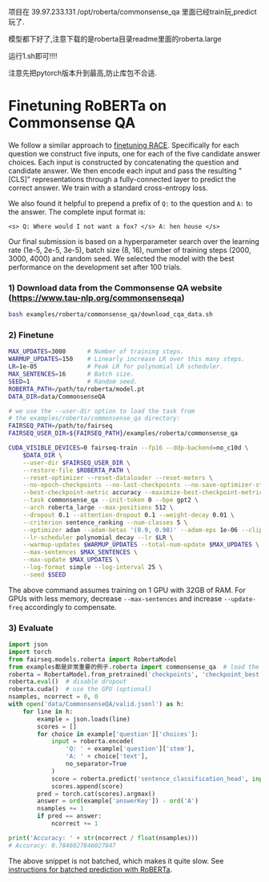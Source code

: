 
项目在 39.97.233.131 
/opt/roberta/commonsense_qa
里面已经train玩,predict玩了.





模型都下好了,注意下载的是roberta目录readme里面的roberta.large


运行1.sh即可!!!!


注意先把pytorch版本升到最高,防止库包不合适.















# Finetuning RoBERTa on Commonsense QA

We follow a similar approach to [finetuning RACE](../README.race.md). Specifically
for each question we construct five inputs, one for each of the five candidate
answer choices. Each input is constructed by concatenating the question and
candidate answer. We then encode each input and pass the resulting "[CLS]"
representations through a fully-connected layer to predict the correct answer.
We train with a standard cross-entropy loss.

We also found it helpful to prepend a prefix of `Q:` to the question and `A:` to
the answer. The complete input format is:
```
<s> Q: Where would I not want a fox? </s> A: hen house </s>
```

Our final submission is based on a hyperparameter search over the learning rate
(1e-5, 2e-5, 3e-5), batch size (8, 16), number of training steps (2000, 3000,
4000) and random seed. We selected the model with the best performance on the
development set after 100 trials.

### 1) Download data from the Commonsense QA website (https://www.tau-nlp.org/commonsenseqa)
```bash
bash examples/roberta/commonsense_qa/download_cqa_data.sh
```

### 2) Finetune

```bash
MAX_UPDATES=3000      # Number of training steps.
WARMUP_UPDATES=150    # Linearly increase LR over this many steps.
LR=1e-05              # Peak LR for polynomial LR scheduler.
MAX_SENTENCES=16      # Batch size.
SEED=1                # Random seed.
ROBERTA_PATH=/path/to/roberta/model.pt
DATA_DIR=data/CommonsenseQA

# we use the --user-dir option to load the task from
# the examples/roberta/commonsense_qa directory:
FAIRSEQ_PATH=/path/to/fairseq
FAIRSEQ_USER_DIR=${FAIRSEQ_PATH}/examples/roberta/commonsense_qa

CUDA_VISIBLE_DEVICES=0 fairseq-train --fp16 --ddp-backend=no_c10d \
    $DATA_DIR \
    --user-dir $FAIRSEQ_USER_DIR \
    --restore-file $ROBERTA_PATH \
    --reset-optimizer --reset-dataloader --reset-meters \
    --no-epoch-checkpoints --no-last-checkpoints --no-save-optimizer-state \
    --best-checkpoint-metric accuracy --maximize-best-checkpoint-metric \
    --task commonsense_qa --init-token 0 --bpe gpt2 \
    --arch roberta_large --max-positions 512 \
    --dropout 0.1 --attention-dropout 0.1 --weight-decay 0.01 \
    --criterion sentence_ranking --num-classes 5 \
    --optimizer adam --adam-betas '(0.9, 0.98)' --adam-eps 1e-06 --clip-norm 0.0 \
    --lr-scheduler polynomial_decay --lr $LR \
    --warmup-updates $WARMUP_UPDATES --total-num-update $MAX_UPDATES \
    --max-sentences $MAX_SENTENCES \
    --max-update $MAX_UPDATES \
    --log-format simple --log-interval 25 \
    --seed $SEED
```

The above command assumes training on 1 GPU with 32GB of RAM. For GPUs with
less memory, decrease `--max-sentences` and increase `--update-freq`
accordingly to compensate.

### 3) Evaluate
```python
import json
import torch
from fairseq.models.roberta import RobertaModel
from examples都是非常重要的例子.roberta import commonsense_qa  # load the Commonsense QA task
roberta = RobertaModel.from_pretrained('checkpoints', 'checkpoint_best.pt', 'data/CommonsenseQA')
roberta.eval()  # disable dropout
roberta.cuda()  # use the GPU (optional)
nsamples, ncorrect = 0, 0
with open('data/CommonsenseQA/valid.jsonl') as h:
    for line in h:
        example = json.loads(line)
        scores = []
        for choice in example['question']['choices']:
            input = roberta.encode(
                'Q: ' + example['question']['stem'],
                'A: ' + choice['text'],
                no_separator=True
            )
            score = roberta.predict('sentence_classification_head', input, return_logits=True)
            scores.append(score)
        pred = torch.cat(scores).argmax()
        answer = ord(example['answerKey']) - ord('A')
        nsamples += 1
        if pred == answer:
            ncorrect += 1

print('Accuracy: ' + str(ncorrect / float(nsamples)))
# Accuracy: 0.7846027846027847
```

The above snippet is not batched, which makes it quite slow. See [instructions
for batched prediction with RoBERTa](https://github.com/pytorch/fairseq/tree/master/examples/roberta#batched-prediction).
